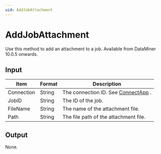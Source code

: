 ```yaml
---
uid: AddJobAttachment
---
```


# AddJobAttachment

Use this method to add an attachment to a job. Available from DataMiner 10.0.5 onwards.

## Input

| Item       | Format | Description                                          |
|------------|--------|------------------------------------------------------|
| Connection | String | The connection ID. See [ConnectApp](xref:ConnectApp) . |
| JobID      | String | The ID of the job.                                   |
| FileName   | String | The name of the attachment file.                     |
| Path       | String | The file path of the attachment file.                |

## Output

None.

